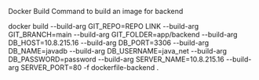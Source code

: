 Docker Build Command to build an image for backend

docker build --build-arg GIT_REPO=REPO LINK --build-arg GIT_BRANCH=main --build-arg GIT_FOLDER=app/backend --build-arg DB_HOST=10.8.215.16 --build-arg DB_PORT=3306 --build-arg DB_NAME=javadb --build-arg DB_USERNAME=java_net --build-arg DB_PASSWORD=password --build-arg SERVER_NAME=10.8.215.16 --build-arg SERVER_PORT=80 -f dockerfile-backend .